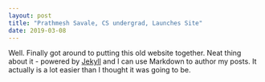 ```yaml
---
layout: post
title: "Prathmesh Savale, CS undergrad, Launches Site"
date: 2019-03-08
---
```


Well. Finally got around to putting this old website together. Neat thing about it - powered by [Jekyll](http://jekyllrb.com) and I can use Markdown to author my posts. It actually is a lot easier than I thought it was going to be.